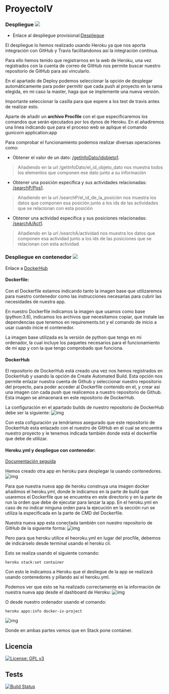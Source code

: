 # ProyectoIV

### Despliegue [![](https://www.herokucdn.com/deploy/button.svg)](https://mysterious-bastion-92654.herokuapp.com/)

*  Enlace al despliegue provisional:[Despliegue](https://mysterious-bastion-92654.herokuapp.com/)

El despliegue lo hemos realizado usando Heroku ya que nos aporta integración con GitHub y Travis facilitandonos así la integración continua.

Para ello hemos tenido que registrarnos en la web de Heroku, una vez registrados con la cuenta de correo de GitHub nos permite buscar nuestro repositorio de GitHub para así vincularlo.

En el apartado de Deploy podemos seleccionar la opción de desplegar automáticamente para poder permitir que cada push al proyecto en la rama elegida, en mi caso la master, haga que se implemente una nueva versión.

Importante seleccionar la casilla para que espere a los test de travis antes de realizar esto.

Aparte de añadir un **archivo Procfile** con el que especificaremos los comandos que serán ejecutados por los dynos de Heroku.
En el añadiremos una linea indicando que para el proceso web se aplique el comando gunicorn application:app

Para comprobar el funcionamiento podemos realizar diversas operaciones como:
- Obtener el valor de un dato: [/getInfoDato/idobjeto1](https://mysterious-bastion-92654.herokuapp.com/getInfoDato/idobjeto1).
> Añadiendo en la url /getInfoDato/el_id_objeto_dato nos muestra todos los elementos que componen ese dato junto a su información

- Obtener una posición específica y sus actividades relacionadas: [/searchP/Pos1](https://mysterious-bastion-92654.herokuapp.com/searchP/Pos1).
> Añadiendo en la url /searchP/el_id_de_la_posición nos muestra los datos que componen esa posición junto a los ids de las actividades que se relacionan con esta posición

- Obtener una actividad específica y sus posiciones relacionadas: [/searchA/Act1](https://mysterious-bastion-92654.herokuapp.com/searchA/Act1).
> Añadiendo en la url /searchA/actividad nos muestra los datos que componen esa actividad junto a los ids de las posiciones que se relacionan con esta actividad



### Despliegue en contenedor [![](https://www.herokucdn.com/deploy/button.svg)](https://docker-iv-project.herokuapp.com)

Enlace a [DockerHub](https://hub.docker.com/r/ajimenez95/projectiv)

#### Dockerfile:
Con el Dockerfile estamos indicando tanto la imagen base que utilizaremos para nuestro contenedor como las instrucciones necesarias para cubrir las necesidades de nuestra app.

En nuestro Dockerfile indicamos la imagen que usamos como base (python:3.6), indicamos los archivos que necesitamos copiar, que instale las dependencias que tenemos en requirements.txt y el comando de inicio a usar cuando inicie el contenedor.

La imagen base utilizada es la versión de python que tengo en mi ordenador, la cual incluye los paquetes necesarios para el funcionamiento de mi app y con la que tengo comprobado que funciona.


#### DockerHub
El repositorio de DockerHub está creado una vez nos hemos registrados en DockerHub y usando la opción de Create Automated Build.
Esta opción nos permite enlazar nuestra cuenta de Github y seleccionar nuestro repositorio del proyecto, para poder acceder al Dockerfile contenido en el, y crear así una imagen con cada push que realicemos a nuestro repositorio de Github.
Esta imagen se almacenará en este repositorio de DockerHub.


La configuración en el apartado builds de nuestro repositorio de DockerHub debe ser la siguiente:
![img](https://github.com/antonioJ95/ProyectoIV/tree/master/docs/configuracionDockerHub.png)

Con esta cofiguración ya tendríamos asegurado que este repositorio de DockerHub esta enlazado con el nuestro de GitHub en el cual se encuentra nuestro proyecto y le tenemos indicada también donde está el dockerfile que debe de utilizar.


#### Heroku.yml y despliegue con contenedor:
[Documentación seguida](https://devcenter.heroku.com/articles/build-docker-images-heroku-yml)

Hemos creado otra app en heroku para desplegar la usando contenedores.
![img](https://github.com/antonioJ95/ProyectoIV/tree/master/docs/aps.png)

Para que nuestra nueva app de heroku construya una imagen docker añadimos el heroku.yml, donde le indicamos en la parte de build que usaremos el Dockerfile que se encuentra en este directorio y en la parte de run la orden que debe de ejecutar para lanzar la app.
En el heroku.yml en caso de no indicar ninguna orden para la ejecución en la sección run se utiliza la especificada en la parte de CMD del Dockerfile.

Nuestra nueva app esta conectada también con nuestro repositorio de GitHub de la siguiente forma:
![img](https://github.com/antonioJ95/ProyectoIV/tree/master/docs/appsconf.png)

Pero para que heroku utilice el heoroku.yml en lugar del procfile, debemos de indicárselo desde terminal usando el heroku cli.

Esto se realiza usando el siguiente comando:
~~~
heroku stack:set container
~~~
Con esto le indicamos a Heroku que el desliegue de la app  se realizará usando contenedores y pillando así el heroku.yml.

Podemos ver que esto se ha realizado correctamente en la información de nuestra nueva app desde el dashboard de Heroku:
![img](https://github.com/antonioJ95/ProyectoIV/tree/master/docs/herokuStack.png)

O desde nuestro ordenador usando el comando:
~~~
heroku apps:info docker-iv-project
~~~
![img](https://github.com/antonioJ95/ProyectoIV/tree/master/docs/apsterminal.png)

Donde en ambas partes vemos que en Stack pone container.


## Licencia
[![License: GPL v3](https://img.shields.io/badge/License-GPL%20v3-blue.svg)](https://github.com/antonioJ95/ProyectoIV/blob/master/LICENSE)
## Tests
[![Build Status](https://travis-ci.org/antonioJ95/ProyectoIV.svg?branch=master)](https://travis-ci.org/antonioJ95/ProyectoIV)